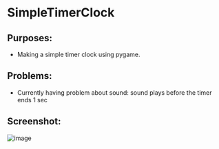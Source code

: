 # **SimpleTimerClock**

## **Purposes:**
* Making a simple timer clock using pygame.

## **Problems:**
* Currently having problem about sound: sound plays before the timer ends 1 sec

## **Screenshot:**
![image](https://raw.github.com/Hdz2001/SimpleTimerClock/main/Capture.PNG)


